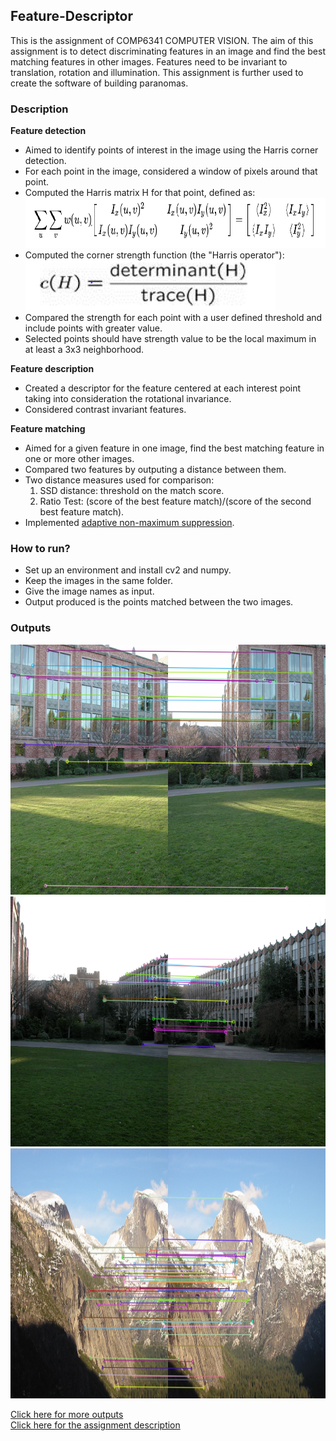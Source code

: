 ## Feature-Descriptor
This is the assignment of COMP6341 COMPUTER VISION. The aim of this assignment is to detect discriminating features in an image and find the best matching features in other images. Features need to be invariant to translation, rotation and illumination. This assignment is further used to create the software of building paranomas.

### Description
**Feature detection**
- Aimed to identify points of interest in the image using the Harris corner detection.
- For each point in the image, considered a window of pixels around that point.
- Computed the Harris matrix H for that point, defined as:
<img src="https://github.com/DhwaniSondhi/Feature-Descriptor/blob/master/images/1.PNG" alt="alt" width="800" height="80"/><br/>
- Computed the corner strength function (the "Harris operator"):<br/>
<img src="https://github.com/DhwaniSondhi/Feature-Descriptor/blob/master/images/2.PNG" alt="alt" width="400" height="80"/><br/>
- Compared the strength for each point with a user defined threshold and include points with greater value.
- Selected points should have strength value to be the local maximum in at least a 3x3 neighborhood.


**Feature description**
- Created a descriptor for the feature centered at each interest point taking into consideration the rotational invariance. 
- Considered contrast invariant features.

**Feature matching**
- Aimed for a given feature in one image, find the best matching feature in one or more other images. 
- Compared two features by outputing a distance between them.
- Two distance measures used for comparison:
  1. SSD distance: threshold on the match score.
  2. Ratio Test: (score of the best feature match)/(score of the second best feature match).
- Implemented [adaptive non-maximum suppression](https://www.microsoft.com/en-us/research/publication/multi-scale-oriented-patches/?from=http%3A%2F%2Fresearch.microsoft.com%2Fpubs%2F70120%2Ftr-2004-133.pdf).

### How to run?
- Set up an environment and install cv2 and numpy.
- Keep the images in the same folder.
- Give the image names as input.
- Output produced is the points matched between the two images.

### Outputs
<img src="https://github.com/DhwaniSondhi/Feature-Descriptor/blob/master/results/building1/Output.png" alt="alt" width="700" height="400"/> <br/>
<img src="https://github.com/DhwaniSondhi/Feature-Descriptor/blob/master/results/building2/Output.png" alt="alt" width="700" height="400"/> <br/>
<img src="https://github.com/DhwaniSondhi/Feature-Descriptor/blob/master/results/mountains/Output.png" alt="alt" width="700" height="400"/> <br/>

[Click here for more outputs](https://github.com/DhwaniSondhi/Feature-Descriptor/tree/master/results) <br/>
[Click here for the assignment description](https://github.com/DhwaniSondhi/Feature-Descriptor/blob/master/Assignment.pdf)
